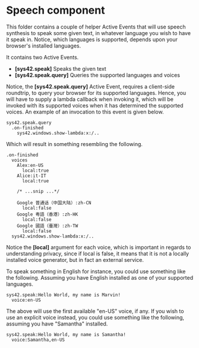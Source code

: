 
Speech component
===============

This folder contains a couple of helper Active Events that will use speech synthesis to speak some given text, in whatever language you wish
to have it speak in. Notice, which languages is supported, depends upon your browser's installed languages.

It contains two Active Events.

- **[sys42.speak]** Speaks the given text
- **[sys42.speak.query]** Queries the supported languages and voices

Notice, the **[sys42.speak.query]** Active Event, requires a client-side roundtrip, to query your browser for its supported languages.
Hence, you will have to supply a lambda callback when invoking it, which will be invoked with its supported voices when it has determined
the supported voices. An example of an invocation to this event is given below.

```
sys42.speak.query
  .on-finished
    sys42.windows.show-lambda:x:/..
```

Which will result in something resembling the following.

```
.on-finished
  voices
    Alex:en-US
      local:true
    Alice:it-IT
      local:true

    /* ...snip ...*/

    Google 普通话（中国大陆）:zh-CN
      local:false
    Google 粤語（香港）:zh-HK
      local:false
    Google 國語（臺灣）:zh-TW
      local:false
  sys42.windows.show-lambda:x:/..
```

Notice the **[local]** argument for each voice, which is important in regards to understanding privacy, since if local is false, it means
that it is not a locally installed voice generator, but in fact an external service.

To speak something in English for instance, you could use something like the following. Assuming you have English installed as one of your
supported languages.

```
sys42.speak:Hello World, my name is Marvin!
  voice:en-US
```

The above will use the first available "en-US" voice, if any. If you wish to use an explicit voice instead, you could use something 
like the following, assuming you have "Samantha" installed.

```
sys42.speak:Hello World, my name is Samantha!
  voice:Samantha,en-US
```




